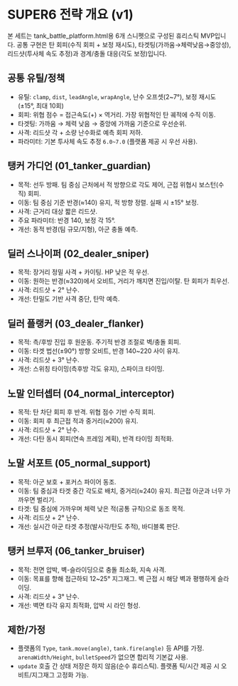 # SUPER6 전략 개요 (v1)

본 세트는 tank_battle_platform.html용 6개 스니펫으로 구성된 휴리스틱 MVP입니다. 공통 구현은 탄 회피(수직 회피 + 보정 재시도), 타겟팅(가까움→체력낮음→중앙성), 리드샷(투사체 속도 추정)과 경계/충돌 대응(각도 보정)입니다.

## 공통 유틸/정책
- 유틸: `clamp`, `dist`, `leadAngle`, `wrapAngle`, 난수 오프셋(2~7°), 보정 재시도(±15°, 최대 10회)
- 회피: 위협 점수 = 접근속도(+) × 역거리. 가장 위협적인 탄 궤적에 수직 이동.
- 타겟팅: 가까움 → 체력 낮음 → 중앙에 가까움 기준으로 우선순위.
- 사격: 리드샷 각 + 소량 난수화로 예측 회피 저하.
- 파라미터: 기본 투사체 속도 추정 `6.0~7.0` (플랫폼 제공 시 우선 사용).

## 탱커 가디언 (01_tanker_guardian)
- 목적: 선두 방패. 팀 중심 근처에서 적 방향으로 각도 제어, 근접 위협시 보스턴(수직) 회피.
- 이동: 팀 중심 기준 반경(≈140) 유지, 적 방향 정렬. 실패 시 ±15° 보정.
- 사격: 근거리 대상 짧은 리드샷.
- 주요 파라미터: 반경 140, 보정 각 15°.
- 개선: 동적 반경(팀 규모/지형), 아군 충돌 예측.

## 딜러 스나이퍼 (02_dealer_sniper)
- 목적: 장거리 정밀 사격 + 카이팅. HP 낮은 적 우선.
- 이동: 원하는 반경(≈320)에서 오비트, 거리가 깨지면 진입/이탈. 탄 회피가 최우선.
- 사격: 리드샷 + 2° 난수.
- 개선: 탄밀도 기반 사격 중단, 탄막 예측.

## 딜러 플랭커 (03_dealer_flanker)
- 목적: 측/후방 진입 후 원운동. 주기적 반경 조절로 벽/충돌 회피.
- 이동: 타겟 법선(±90°) 방향 오비트, 반경 140~220 사이 유지.
- 사격: 리드샷 + 3° 난수.
- 개선: 스위칭 타이밍(측후방 각도 유지), 스파이크 타이밍.

## 노말 인터셉터 (04_normal_interceptor)
- 목적: 탄 차단 회피 후 반격. 위협 점수 기반 수직 회피.
- 이동: 회피 후 최근접 적과 중거리(≈200) 유지.
- 사격: 리드샷 + 2° 난수.
- 개선: 다탄 동시 회피(연속 프레임 계획), 반격 타이밍 최적화.

## 노말 서포트 (05_normal_support)
- 목적: 아군 보호 + 포커스 파이어 동조.
- 이동: 팀 중심과 타겟 중간 각도로 배치, 중거리(≈240) 유지. 최근접 아군과 너무 가까우면 벌리기.
- 타겟: 팀 중심에 가까우며 체력 낮은 적(공통 규칙)으로 동조 목적.
- 사격: 리드샷 + 2° 난수.
- 개선: 실시간 아군 타겟 추정(발사각/탄도 추적), 바디블록 판단.

## 탱커 브루저 (06_tanker_bruiser)
- 목적: 전면 압박, 벽-슬라이딩으로 충돌 최소화, 지속 사격.
- 이동: 목표를 향해 접근하되 12~25° 지그재그. 벽 근접 시 해당 벽과 평행하게 슬라이딩.
- 사격: 리드샷 + 3° 난수.
- 개선: 벽면 타각 유지 최적화, 압박 시 라인 형성.

## 제한/가정
- 플랫폼의 `Type`, `tank.move(angle)`, `tank.fire(angle)` 등 API를 가정. `arenaWidth/Height`, `bulletSpeed`가 없으면 합리적 기본값 사용.
- `update` 호출 간 상태 저장은 하지 않음(순수 휴리스틱). 플랫폼 틱/시간 제공 시 오비트/지그재그 고정화 가능.


